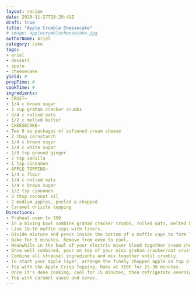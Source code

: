```yaml
--- 
layout: recipe 
date: 2020-11-27T20:29:41Z 
draft: true 
title: "Apple Crumble Cheesecake" 
# image: applecrumblecheesecake.jpg 
authorName: Ariel 
category: cake 
tags: 
- ariel 
- dessert 
- apple 
- cheesecake 
yield: # 
prepTime: # 
cookTime: # 
ingredients: 
- CRUST~
- 1/4 c brown sugar 
- 1 cup graham cracker crumbs 
- 3/4 c rolled oats 
- 1/2 c melted butter 
- CHEESECAKE~
- Two 8 oz packages of softened cream cheese 
- 2 tbsp cornstarch 
- 1/4 c brown sugar 
- 1/4 c white sugar 
- 1/8 tsp ground ginger 
- 2 tsp vanilla 
- 1 tsp cinnamon 
- APPLE TOPPING~
- 1/4 c flour 
- 1/4 c rolled oats 
- 1/4 c brown sugar 
- 1/2 tsp cinnamon 
- 2 tbsp coconut oil 
- 2 medium apples, peeled & chopped 
- Caramel drizzle topping 
Directions: 
- Preheat oven to 350 
- In a mixing bowl combine graham cracker crumbs, rolled oats, melted butter and brown sugar together. 
- Line 16-18 muffin cups with liners. 
- Divide mixture and press inside the bottom of a muffin cups to form little crusts. (about 1 tablespoon) 
- Bake for 5 minutes. Remove from oven to cool. 
- Meanwhile in the bowl of your electric mixer blend together cream cheese, brown sugar, white sugar, cinnamon, ginger, cornstarch and vanilla. 
- Once well combined, pour on top of your mini graham cracker/oat crusts, leaving room at the top for fruit and streusel. 
- Combine all streusel ingredients and mix together until crumbly. 
- To start your apple layer, arrange the finely chopped apple on top of the cheesecake in a single layer. 
- Top with the Apple Crisp Topping. Bake at 350F for 25-30 minutes. 
- Once it's done cooking, cool for 15 minutes, then refrigerate overnight. 
- Top with caramel sauce and serve. 
---
```

